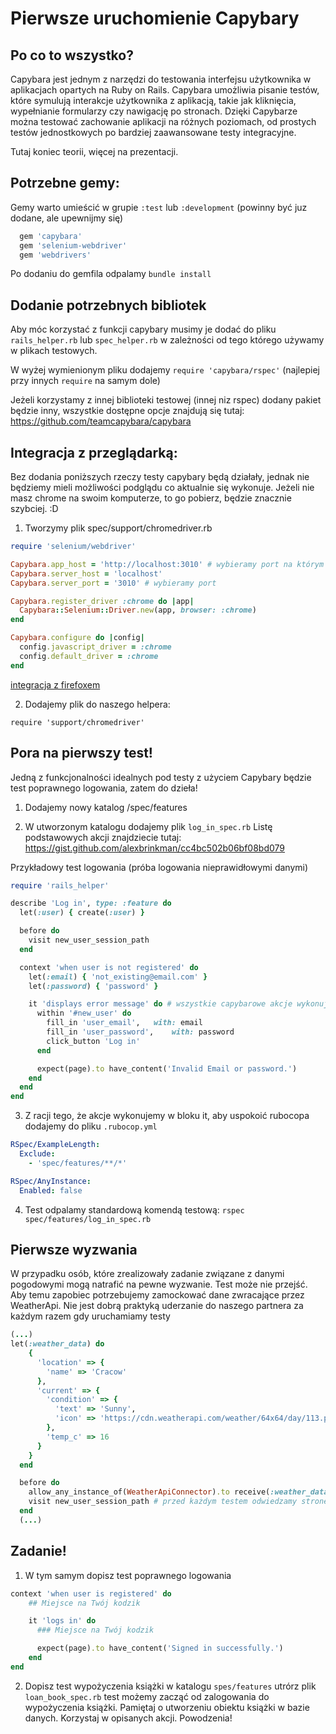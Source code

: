# Pierwsze uruchomienie Capybary

## Po co to wszystko?

Capybara jest jednym z narzędzi do testowania interfejsu użytkownika w aplikacjach opartych na Ruby on Rails. Capybara umożliwia pisanie testów, które symulują interakcje użytkownika z aplikacją, takie jak kliknięcia, wypełnianie formularzy czy nawigację po stronach. Dzięki Capybarze można testować zachowanie aplikacji na różnych poziomach, od prostych testów jednostkowych po bardziej zaawansowane testy integracyjne.

Tutaj koniec teorii, więcej na prezentacji.

## Potrzebne gemy:

Gemy warto umieścić w grupie ```:test``` lub ```:development``` (powinny być juz dodane, ale upewnijmy się)

```ruby
  gem 'capybara'
  gem 'selenium-webdriver'
  gem 'webdrivers'
```
Po dodaniu do gemfila odpalamy ```bundle install```

## Dodanie potrzebnych bibliotek

Aby móc korzystać z funkcji capybary musimy je dodać do pliku ```rails_helper.rb``` lub ```spec_helper.rb``` w zależności od tego którego używamy w plikach testowych.

W wyżej wymienionym pliku dodajemy ```require 'capybara/rspec'``` (najlepiej przy innych ```require``` na samym dole)

Jeżeli korzystamy z innej biblioteki testowej (innej niz rspec) dodany pakiet będzie inny, wszystkie dostępne opcje znajdują się tutaj: https://github.com/teamcapybara/capybara

## Integracja z przeglądarką:
Bez dodania poniższych rzeczy testy capybary będą działały, jednak nie będziemy mieli możliwości podglądu co aktualnie się wykonuje.
Jeżeli nie masz chrome na swoim komputerze, to go pobierz, będzie znacznie szybciej. :D

1. Tworzymy plik spec/support/chromedriver.rb

```ruby
require 'selenium/webdriver'

Capybara.app_host = 'http://localhost:3010' # wybieramy port na którym capybara będzie uruchamiała przeglądarkę
Capybara.server_host = 'localhost'
Capybara.server_port = '3010' # wybieramy port

Capybara.register_driver :chrome do |app|
  Capybara::Selenium::Driver.new(app, browser: :chrome)
end

Capybara.configure do |config|
  config.javascript_driver = :chrome
  config.default_driver = :chrome
end

```

[integracja z firefoxem](https://www.lambdatest.com/automation-testing-advisor/ruby/methods/capybara_ruby.Capybara.SpecHelper.firefox)

2. Dodajemy plik do naszego helpera:

```require 'support/chromedriver'```

## Pora na pierwszy test!

Jedną z funkcjonalności idealnych pod testy z użyciem Capybary będzie test poprawnego logowania, zatem do dzieła!

1. Dodajemy nowy katalog /spec/features

2. W utworzonym katalogu dodajemy plik ```log_in_spec.rb```
Listę podstawowych akcji znajdziecie tutaj: https://gist.github.com/alexbrinkman/cc4bc502b06bf08bd079

Przykładowy test logowania (próba logowania nieprawidłowymi danymi)

```ruby
require 'rails_helper'

describe 'Log in', type: :feature do
  let(:user) { create(:user) }

  before do
    visit new_user_session_path
  end

  context 'when user is not registered' do
    let(:email) { 'not_existing@email.com' }
    let(:password) { 'password' }

    it 'displays error message' do # wszystkie capybarowe akcje wykonujemy w bloku it
      within '#new_user' do
        fill_in 'user_email',	with: email
        fill_in 'user_password',	with: password
        click_button 'Log in'
      end

      expect(page).to have_content('Invalid Email or password.')
    end
  end
end
```

3. Z racji tego, że akcje wykonujemy w bloku it, aby uspokoić rubocopa dodajemy do pliku ```.rubocop.yml```
```yml
RSpec/ExampleLength:
  Exclude:
    - 'spec/features/**/*'

RSpec/AnyInstance:
  Enabled: false
```

4. Test odpalamy standardową komendą testową: ```rspec spec/features/log_in_spec.rb```

## Pierwsze wyzwania

W przypadku osób, które zrealizowały zadanie związane z danymi pogodowymi mogą natrafić na pewne wyzwanie. Test może nie przejść.
Aby temu zapobiec potrzebujemy zamockować dane zwracające przez WeatherApi. Nie jest dobrą praktyką uderzanie do naszego partnera za każdym razem gdy uruchamiamy testy

```ruby
(...)
let(:weather_data) do
    {
      'location' => {
        'name' => 'Cracow'
      },
      'current' => {
        'condition' => {
          'text' => 'Sunny',
          'icon' => 'https://cdn.weatherapi.com/weather/64x64/day/113.png'
        },
        'temp_c' => 16
      }
    }
  end

  before do
    allow_any_instance_of(WeatherApiConnector).to receive(:weather_data).and_return(weather_data) # mockujemy dane pogodowe
    visit new_user_session_path # przed każdym testem odwiedzamy stronę logowania
  end
  (...)
```

## Zadanie!
1. W tym samym dopisz test poprawnego logowania
```ruby
context 'when user is registered' do
    ## Miejsce na Twój kodzik

    it 'logs in' do
      ### Miejsce na Twój kodzik

      expect(page).to have_content('Signed in successfully.')
    end
end
```

2. Dopisz test wypożyczenia książki
w katalogu ```spes/features``` utrórz plik ```loan_book_spec.rb```
test możemy zacząć od zalogowania do wypożyczenia książki.
Pamiętaj o utworzeniu obiektu książki w bazie danych.
Korzystaj w opisanych akcji.
Powodzenia!
